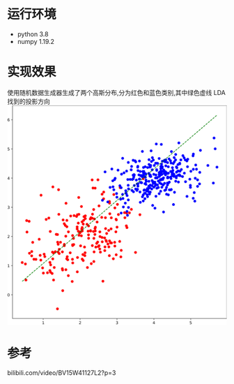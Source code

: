 # 运行环境
- python 3.8
- numpy 1.19.2
# 实现效果
使用随机数据生成器生成了两个高斯分布,分为红色和蓝色类别,其中绿色虚线 LDA 找到的投影方向
![](./lda_result.png)
# 参考
bilibili.com/video/BV15W41127L2?p=3
